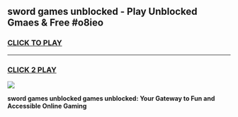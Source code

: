 
## sword games unblocked - Play Unblocked Gmaes & Free #o8ieo
<h3>
<a href="https://premium.freeplayer.one?title=sword_games_unblocked&ref=03M">CLICK TO PLAY</a></h3>
<hr>

<h3>
<a href="https://premium.freeplayer.one?title=sword_games_unblocked&ref=03M">CLICK 2 PLAY</a>
  
</h3>

<a href="https://premium.freeplayer.one?title=sword_games_unblocked&ref=03M"><img src="https://clearcache.store/games.png"></a>


**sword games unblocked games unblocked: Your Gateway to Fun and Accessible Online Gaming**
